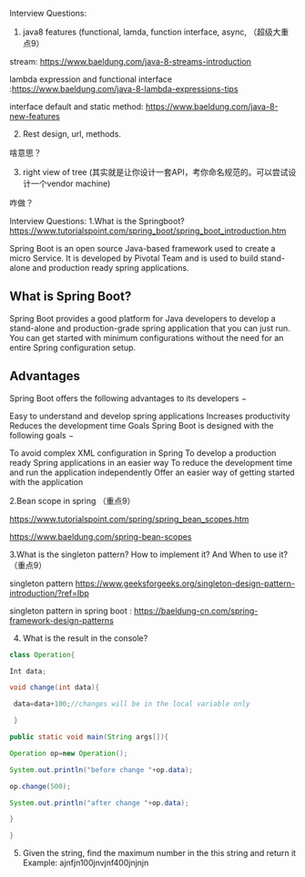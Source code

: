 Interview Questions:

1. java8 features (functional, lamda, function interface, async, （超级大重点9）



stream: https://www.baeldung.com/java-8-streams-introduction

lambda expression and functional interface :https://www.baeldung.com/java-8-lambda-expressions-tips

interface default and static method: https://www.baeldung.com/java-8-new-features


2. Rest design, url, methods. 

啥意思？

3. right view of tree (其实就是让你设计一套API，考你命名规范的。可以尝试设计一个vendor machine)

咋做？


Interview Questions:
1.What is the Springboot?
https://www.tutorialspoint.com/spring_boot/spring_boot_introduction.htm

Spring Boot is an open source Java-based framework used to create a micro Service. It is developed by Pivotal Team and is used to build stand-alone and production ready spring applications.

## What is Spring Boot?

Spring Boot provides a good platform for Java developers to develop a stand-alone and production-grade spring application that you can just run. You can get started with minimum configurations without the need for an entire Spring configuration setup.

## Advantages

Spring Boot offers the following advantages to its developers −

Easy to understand and develop spring applications
Increases productivity
Reduces the development time
Goals
Spring Boot is designed with the following goals −

To avoid complex XML configuration in Spring
To develop a production ready Spring applications in an easier way
To reduce the development time and run the application independently
Offer an easier way of getting started with the application



2.Bean scope in spring （重点9）



https://www.tutorialspoint.com/spring/spring_bean_scopes.htm

https://www.baeldung.com/spring-bean-scopes



3.What is the singleton pattern? How to implement it? And When to use it? （重点9）

singleton pattern https://www.geeksforgeeks.org/singleton-design-pattern-introduction/?ref=lbp

singleton pattern in spring boot : https://baeldung-cn.com/spring-framework-design-patterns



4. What is the result in the console?

```java 
class Operation{ 

Int data;

void change(int data){ 

 data=data+100;//changes will be in the local variable only 

 } 

public static void main(String args[]){ 

Operation op=new Operation(); 

System.out.println("before change "+op.data); 

op.change(500); 

System.out.println("after change "+op.data); 

} 

}
```
5. Given the string, find the maximum number in the this string and return it
Example: ajnfjn100jnvjnf400jnjnjn
